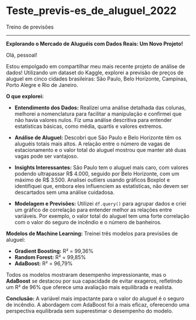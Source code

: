 # Teste_previs-es_de_aluguel_2022
Treino de previsões 





---

**Explorando o Mercado de Aluguéis com Dados Reais: Um Novo Projeto!**

Olá, pessoal!

Estou empolgado em compartilhar meu mais recente projeto de análise de dados! Utilizando um dataset do Kaggle, explorei a previsão de preços de aluguel em cinco cidades brasileiras: São Paulo, Belo Horizonte, Campinas, Porto Alegre e Rio de Janeiro.

**O que explorei:**
- **Entendimento dos Dados:** Realizei uma análise detalhada das colunas, melhorei a nomenclatura para facilitar a manipulação e confirmei que não havia valores nulos. Fiz uma análise descritiva para entender estatísticas básicas, como média, quartis e valores extremos.

- **Análise de Aluguel:** Descobri que São Paulo e Belo Horizonte têm os aluguéis totais mais altos. A relação entre o número de vagas de estacionamento e o valor total do aluguel mostrou que manter até duas vagas pode ser vantajoso. 

- **Insights Interessantes:** São Paulo tem o aluguel mais caro, com valores podendo ultrapassar R$ 4.000, seguido por Belo Horizonte, com um máximo de R$ 3.500. Analisei outliers usando gráficos Boxplot e identifiquei que, embora eles influenciem as estatísticas, não devem ser descartados sem uma análise cuidadosa.

- **Modelagem e Previsões:** Utilizei `df.query()` para agrupar dados e criei um gráfico de correlação para entender melhor as relações entre variáveis. Por exemplo, o valor total do aluguel tem uma forte correlação com o valor do seguro de incêndio e o número de banheiros. 

**Modelos de Machine Learning:**
Treinei três modelos para previsões de aluguel:
- **Gradient Boosting:** R² = 99,36%
- **Random Forest:** R² = 99,85%
- **AdaBoost:** R² = 96,79%

Todos os modelos mostraram desempenho impressionante, mas o **AdaBoost** se destacou por sua capacidade de evitar exageros, refletindo um R² de 96% que oferece uma avaliação mais equilibrada e realista.

**Conclusão:** A variável mais impactante para o valor do aluguel é o seguro de incêndio. A abordagem com AdaBoost foi a mais eficaz, oferecendo uma perspectiva equilibrada sem superestimar o desempenho do modelo.
